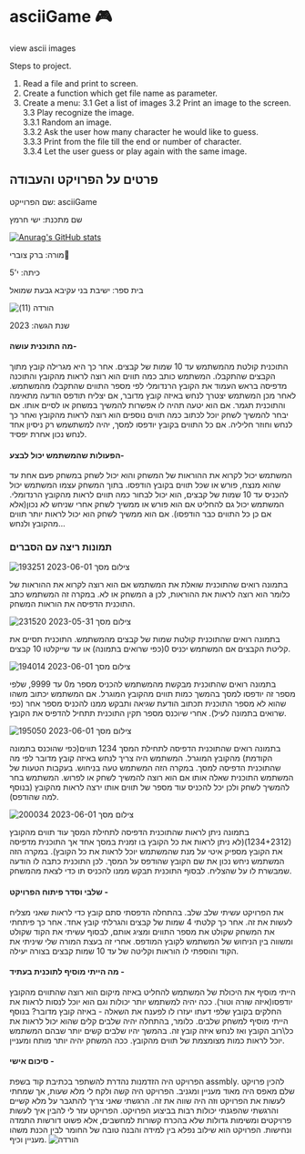 # asciiGame 🎮
view ascii images

Steps to project.
1. Read a file and print to screen.   
2. Create a function which get file name as parameter.
3. Create a menu:
3.1 Get a list of images
3.2 Print an image to the screen.
3.3 Play recognize the image.  
3.3.1 Random an image.  
3.3.2 Ask the user how many character he would like to guess.   
3.3.3 Print from the file till the end or number of character.   
3.3.4 Let the user guess or play again with the same image.
## פרטים על הפרויקט והעבודה

שם הפרוייקט: asciiGame

שם מתכנת: ישי חרמץ

[![Anurag's GitHub stats](https://github-readme-stats.vercel.app/api?username=IshayHarmatz)](https://github.com/anuraghazra/github-readme-stats)

מורה: ברק צוברי👑

כיתה: י'5

בית ספר: ישיבת בני עקיבא גבעת שמואל

 ![הורדה (11)](https://github.com/IshayHarmatz/asciiGame/assets/117118962/0321ac9c-8c7d-4d46-bf92-381b3e10799d)

שנת הגשה: 2023

#### מה התוכנית עושה-

התוכנית קולטת מהמשתמש עד 10 שמות של קבצים. אחר כך היא מגרילה קובץ מתוך הקבצים שהתקבלו.
המשתמש כותב כמה תווים הוא רוצה לראות מהקובץ והתוכנה מדפיסה בראש העמוד את הקובץ הרנדומלי לפי מספר התווים שהתקבלו מהמשתמש. 
לאחר מכן המשתמש יצטרך לנחש באיזה קובץ מדובר, אם יצליח תודפס הודעה מתאימה והתוכנית תגמר.
אם הוא יטעה תהיה לו אפשרות להמשיך במשחק או לסיים אותו. אם יבחר להמשיך לשחק יוכל לכתוב כמה תווים נוספים הוא רוצה לראות מהקובץ ואחר כך לנחש וחוזר חליליה. אם כל התווים בקובץ יודפסו למסך, יהיה למשתשמש רק ניסיון אחד לנחש נכון אחרת יפסיד.

#### הפעולות שהמשתמש יכול לבצע-

המשתמש יכול לקרוא את ההוראות של המשחק והוא יכול לשחק במשחק פעם אחת עד שהוא מנצח, פורש או שכל תווים בקובץ הודפסו.
בתוך המשחק עצמו המשתמש יכול להכניס עד 10 שמות של קבצים, הוא יכול לבחור כמה תווים לראות מהקובץ הרנדומלי.
המשתמש יכול גם להחליט אם הוא פורש או ממשיך לשחק אחרי שניחש לא נכון(אלא אם כן כל התווים כבר הודפסו).
אם הוא ממשיך לשחק הוא יכול לראות יותר תווים מהקובץ ולנחש...

### תמונות ריצה עם הסברים

![צילום מסך 2023-06-01 193251](https://github.com/IshayHarmatz/asciiGame/assets/117118962/1d7a16e8-6aee-4ed2-92ce-2f0d2920f157)

בתמונה רואים שהתוכנית שואלת את המשתמש אם הוא רוצה לקרוא את ההוראות של המשחק או לא. במקרה זה המשתמש כתב a כלומר הוא רוצה לראות את ההוראות, לכן התוכנית הדפיסה את הוראות המשחק.

![צילום מסך 2023-05-31 231520](https://github.com/IshayHarmatz/asciiGame/assets/117118962/83717701-9d01-4ca7-875c-bf235c9c7b45)

בתמונה רואים שהתוכנית קולטת שמות של קבצים מהמשתמש. התוכנית תסיים את קליטת הקבצים אם המשתמש יכניס 0(כפי שרואים בתמונה) או עד שייקלטו 10 קבצים.

![צילום מסך 2023-06-01 194014](https://github.com/IshayHarmatz/asciiGame/assets/117118962/09103fb9-8bb9-4810-9919-0684245733fe)

בתמונה רואים שהתוכנית מבקשת מהמשתמש להכניס מספר מ0 עד 9999, שלפי מספר זה יודפסו למסך בהמשך כמות תווים מהקובץ המוגרל. אם המשתמש יכתוב משהו שהוא לא מספר התוכנית תכתוב הודעת שגיאה ותבקש ממנו להכניס מספר אחר (כפי שרואים בתמונה לעיל). אחרי שיוכנס מספר תקין התוכנית תתחיל להדפיס את הקובץ.

![צילום מסך 2023-06-01 195050](https://github.com/IshayHarmatz/asciiGame/assets/117118962/2026b102-64cc-4f4d-b88c-4a21d0f5e7c1)

בתמונה רואים שהתוכנית הדפיסה לתחילת המסך 1234 תווים(כפי שהוכנס בתמונה הקודמת) מהקובץ המוגרל. המשתמש היה צריך לנחש באיזה קובץ מדובר לפי מה שהתוכנית הדפיסה למסך. במקרה הזה המשתמש טעה בניחוש. בעקבות הטעות של המשתמש התוכנית שאלה אותו אם הוא רוצה להמשיך לשחק או לפרוש. המשתמש בחר להמשיך לשחק ולכן יכל להכניס עוד מספר של תווים אותו ירצה לראות מהקובץ (בנוסף למה שהודפס).

![צילום מסך 2023-06-01 200034](https://github.com/IshayHarmatz/asciiGame/assets/117118962/c32dc2ce-5ad4-4660-b876-e466774f01dd)

בתמונה ניתן לראות שהתוכנית הדפיסה לתחילת המסך עוד תווים מהקובץ (1234+2312)(לא ניתן לראות את כל הקובץ בו זמנית במסך אחד אך התוכנית מדפיסה את הקובץ מספיק איטי על מנת שהמשתמש יוכל לראות את כל הקובץ). במקרה הזה המשתמש ניחש נכון את שם הקובץ שהודפס על המסך. לכן התוכנית כתבה לו הודעה שמבשרת לו על שהצליח. לבסוף התוכנית תבקש ממנו להכניס תו כדי לצאת מהמשחק. 

#### שלבי וסדר פיתוח הפרויקט - 

את הפרויקט עשיתי שלב שלב. בהתחלה הדפסתי סתם קובץ כדי לראות שאני מצליח לעשות את זה. אחר כך קלטתי 4 שמות של קבצים והגרלתי קובץ אחד. 
אחר כך פיתחתי את המשחק שקולט את מספר התווים ומציג אותם, לבסוף עשיתי את הקוד שקולט ומשווה בין הניחוש של המשתמש לקובץ המודפס. אחרי זה בעצת המורה שלי שיניתי את הקוד והוספתי לו הוראות וקליטה של עד 10 שמות קבצים בצורה יעילה.

#### מה הייתי מוסיף לתוכנית בעתיד -

הייתי מוסיף את היכולת של המשתמש להחליט באיזה מיקום הוא רוצה שהתווים מהקובץ יודפסו(איזה שורה וטור). ככה יהיה למשתמש יותר יכולות וגם הוא יוכל לנסות לראות את החלקים בקובץ שלפי דעתו יעזרו לו לפענח את השאלה - באיזה קובץ מדובר? בנוסף הייתי מוסיף למשחק שלבים. כלומר, בהתחלה יהיה שלבים קלים שהוא יכול לראות את כל\רוב הקובץ ואז לנחש איזה קובץ זה. בהמשך יהיו שלבים קשים יותר שבהם המשתמש יוכל לראות כמות מצומצמת של תווים מהקובץ. ככה המשחק יהיה יותר מותח ומעניין.

#### סיכום אישי -

הפרויקט היה הזדמנות נהדרת להשתפר בכתיבת קוד בשפת assmbly. להכין פרויקט שלם מאפס היה מאוד מעניין ומגניב. 
הפרויקט היה קשה ולקח לי מלא שעות, אך שמחתי לעשות את הפרויקט וזה היה שווה את זה. 
הרגשתי שאני צריך להתגבר על מלא קשיים והרגשתי שהפגנתי יכולות רבות בביצוע הפרויקט.
הפרויקט עזר לי להבין איך לעשות פרויקטים ומשימות גדולות שלא בהכרח קשורות למחשבים, אלא פשוט דורשות התמדה ונחישות. 
הפרויקט הוא שילוב נפלא בין למידה והבנה טובה של החומר לבין הכנת משהו מעניין וכיף.
![הורדה](https://github.com/IshayHarmatz/asciiGame/assets/117118962/8141ce8e-8882-4421-b3f5-2cc83a87a6c7)
